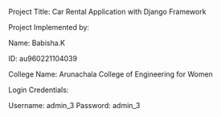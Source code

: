 Project Title: Car Rental Application with Django Framework 

Project Implemented by:

Name: Babisha.K

ID: au960221104039

College Name: Arunachala College of Engineering for Women

Login Credentials:

Username: admin_3
Password: admin_3
